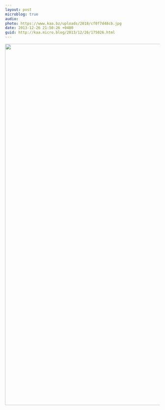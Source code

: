 ```yaml
---
layout: post
microblog: true
audio: 
photo: https://www.kaa.bz/uploads/2018/cf0f7d48cb.jpg
date: 2013-12-26 21:50:26 +0400
guid: http://kaa.micro.blog/2013/12/26/175026.html
---
```

<img src="https://www.kaa.bz/uploads/2018/cf0f7d48cb.jpg" alt="" width="840" height="1176" class="alignnone size-full wp-image-427" />
